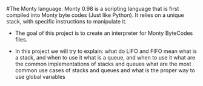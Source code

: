 #The Monty language:
Monty 0.98 is a scripting language that is first compiled into Monty byte codes (Just like Python). It relies on a unique stack, with specific instructions to manipulate it. 

* The goal of this project is to create an interpreter for Monty ByteCodes files.

* In this project we will try to explain:
 what do LIFO and FIFO mean
 what is a stack, and when to use it
 what is a queue, and when to use it
 what are the common implementations of stacks and queues
 what are the most common use cases of stacks and queues
and what is the proper way to use global variables
